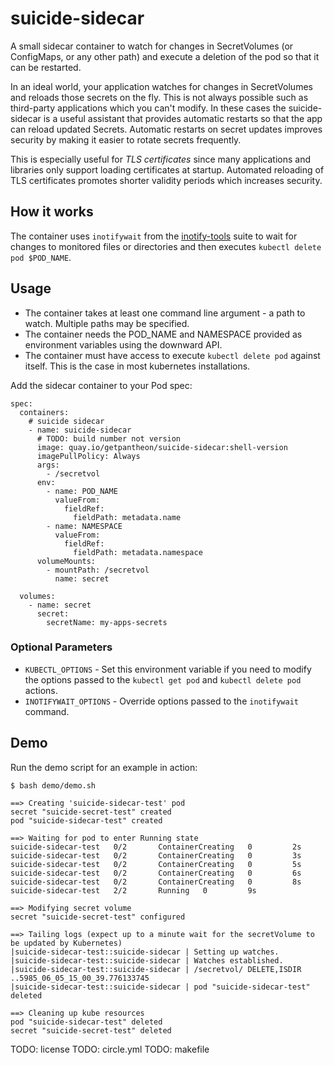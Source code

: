 suicide-sidecar
===============

A small sidecar container to watch for changes in SecretVolumes (or ConfigMaps,
or any other path) and execute a deletion of the pod so that it can be restarted.

In an ideal world, your application watches for changes in SecretVolumes and
reloads those secrets on the fly. This is not always possible such as third-party
applications which you can't modify. In these cases the suicide-sidecar is a
useful assistant that provides automatic restarts so that the app can reload
updated Secrets. Automatic restarts on secret updates improves security by
making it easier to rotate secrets frequently.

This is especially useful for *TLS certificates* since many applications and
libraries only support loading certificates at startup. Automated reloading
of TLS certificates promotes shorter validity periods which increases
security.

How it works
------------

The container uses `inotifywait` from the [inotify-tools](TODO) suite to wait for
changes to monitored files or directories and then executes `kubectl delete pod $POD_NAME`.

Usage
-----

- The container takes at least one command line argument - a path to watch.
  Multiple paths may be specified.
- The container needs the POD_NAME and NAMESPACE provided as environment variables
  using the downward API.
- The container must have access to execute `kubectl delete pod` against itself.
  This is the case in most kubernetes installations.

Add the sidecar container to your Pod spec:

```
spec:
  containers:
    # suicide sidecar
    - name: suicide-sidecar
      # TODO: build number not version
      image: quay.io/getpantheon/suicide-sidecar:shell-version
      imagePullPolicy: Always
      args:
        - /secretvol
      env:
        - name: POD_NAME
          valueFrom:
            fieldRef:
              fieldPath: metadata.name
        - name: NAMESPACE
          valueFrom:
            fieldRef:
              fieldPath: metadata.namespace
      volumeMounts:
        - mountPath: /secretvol
          name: secret

  volumes:
    - name: secret
      secret:
        secretName: my-apps-secrets
```

### Optional Parameters

- `KUBECTL_OPTIONS` - Set this environment variable if you need to modify the
  options passed to the `kubectl get pod` and `kubectl delete pod` actions.
- `INOTIFYWAIT_OPTIONS` - Override options passed to the `inotifywait` command.

Demo
----

Run the demo script for an example in action:

```
$ bash demo/demo.sh

==> Creating 'suicide-sidecar-test' pod
secret "suicide-secret-test" created
pod "suicide-sidecar-test" created

==> Waiting for pod to enter Running state
suicide-sidecar-test   0/2       ContainerCreating   0         2s
suicide-sidecar-test   0/2       ContainerCreating   0         3s
suicide-sidecar-test   0/2       ContainerCreating   0         5s
suicide-sidecar-test   0/2       ContainerCreating   0         6s
suicide-sidecar-test   0/2       ContainerCreating   0         8s
suicide-sidecar-test   2/2       Running   0         9s

==> Modifying secret volume
secret "suicide-secret-test" configured

==> Tailing logs (expect up to a minute wait for the secretVolume to be updated by Kubernetes)
|suicide-sidecar-test::suicide-sidecar | Setting up watches.
|suicide-sidecar-test::suicide-sidecar | Watches established.
|suicide-sidecar-test::suicide-sidecar | /secretvol/ DELETE,ISDIR ..5985_06_05_15_00_39.776133745
|suicide-sidecar-test::suicide-sidecar | pod "suicide-sidecar-test" deleted

==> Cleaning up kube resources
pod "suicide-sidecar-test" deleted
secret "suicide-secret-test" deleted
```

TODO: license
TODO: circle.yml
TODO: makefile
